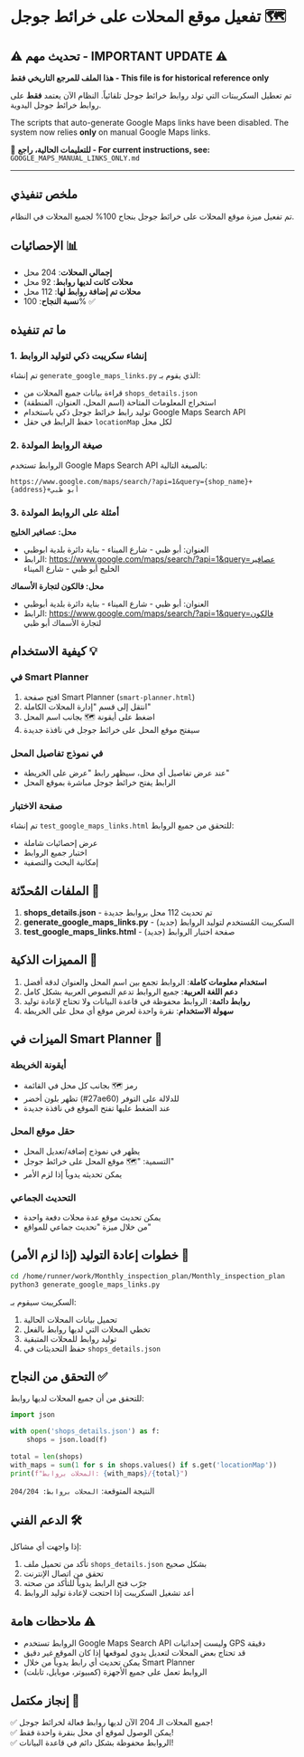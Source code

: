 # تفعيل موقع المحلات على خرائط جوجل 🗺️

## ⚠️ تحديث مهم - IMPORTANT UPDATE ⚠️

**هذا الملف للمرجع التاريخي فقط - This file is for historical reference only**

تم تعطيل السكريبتات التي تولد روابط خرائط جوجل تلقائياً. النظام الآن يعتمد **فقط** على روابط خرائط جوجل اليدوية.

The scripts that auto-generate Google Maps links have been disabled. The system now relies **only** on manual Google Maps links.

📖 **للتعليمات الحالية، راجع - For current instructions, see:**
`GOOGLE_MAPS_MANUAL_LINKS_ONLY.md`

---

## ملخص تنفيذي

تم تفعيل ميزة موقع المحلات على خرائط جوجل بنجاح 100% لجميع المحلات في النظام.

## الإحصائيات 📊

- **إجمالي المحلات**: 204 محل
- **محلات كانت لديها روابط**: 92 محل
- **محلات تم إضافة روابط لها**: 112 محل
- **نسبة النجاح**: 100% ✅

## ما تم تنفيذه

### 1. إنشاء سكريبت ذكي لتوليد الروابط
تم إنشاء `generate_google_maps_links.py` الذي يقوم بـ:
- قراءة بيانات جميع المحلات من `shops_details.json`
- استخراج المعلومات المتاحة (اسم المحل، العنوان، المنطقة)
- توليد رابط خرائط جوجل ذكي باستخدام Google Maps Search API
- حفظ الرابط في حقل `locationMap` لكل محل

### 2. صيغة الروابط المولدة
الروابط تستخدم Google Maps Search API بالصيغة التالية:
```
https://www.google.com/maps/search/?api=1&query={shop_name}+{address}+أبو ظبي
```

### 3. أمثلة على الروابط المولدة

**محل: عصافير الخليج**
- العنوان: أبو ظبي - شارع الميناء - بناية دائرة بلدية ابوظبي
- الرابط: https://www.google.com/maps/search/?api=1&query=عصافير الخليج أبو ظبي - شارع الميناء

**محل: فالكون لتجارة الأسماك**
- العنوان: أبو ظبي - شارع الميناء - بناية دائرة بلدية أبوظبي
- الرابط: https://www.google.com/maps/search/?api=1&query=فالكون لتجارة الأسماك أبو ظبي

## كيفية الاستخدام 💡

### في Smart Planner
1. افتح صفحة Smart Planner (`smart-planner.html`)
2. انتقل إلى قسم "إدارة المحلات الكاملة"
3. اضغط على أيقونة 🗺️ بجانب اسم المحل
4. سيفتح موقع المحل على خرائط جوجل في نافذة جديدة

### في نموذج تفاصيل المحل
- عند عرض تفاصيل أي محل، سيظهر رابط "عرض على الخريطة"
- الرابط يفتح خرائط جوجل مباشرة بموقع المحل

### صفحة الاختبار
تم إنشاء `test_google_maps_links.html` للتحقق من جميع الروابط:
- عرض إحصائيات شاملة
- اختبار جميع الروابط
- إمكانية البحث والتصفية

## الملفات المُحدّثة 📝

1. **shops_details.json** - تم تحديث 112 محل بروابط جديدة
2. **generate_google_maps_links.py** - السكريبت المُستخدم لتوليد الروابط (جديد)
3. **test_google_maps_links.html** - صفحة اختبار الروابط (جديد)

## المميزات الذكية 🧠

1. **استخدام معلومات كاملة**: الروابط تجمع بين اسم المحل والعنوان لدقة أفضل
2. **دعم اللغة العربية**: جميع الروابط تدعم النصوص العربية بشكل كامل
3. **روابط دائمة**: الروابط محفوظة في قاعدة البيانات ولا تحتاج لإعادة توليد
4. **سهولة الاستخدام**: نقرة واحدة لعرض موقع أي محل على الخريطة

## الميزات في Smart Planner 🎯

### أيقونة الخريطة
- رمز 🗺️ بجانب كل محل في القائمة
- تظهر بلون أخضر (#27ae60) للدلالة على التوفر
- عند الضغط عليها تفتح الموقع في نافذة جديدة

### حقل موقع المحل
- يظهر في نموذج إضافة/تعديل المحل
- التسمية: "🗺️ موقع المحل على خرائط جوجل"
- يمكن تحديثه يدوياً إذا لزم الأمر

### التحديث الجماعي
- يمكن تحديث موقع عدة محلات دفعة واحدة
- من خلال ميزة "تحديث جماعي للمواقع"

## خطوات إعادة التوليد (إذا لزم الأمر) 🔄

```bash
cd /home/runner/work/Monthly_inspection_plan/Monthly_inspection_plan
python3 generate_google_maps_links.py
```

السكريبت سيقوم بـ:
1. تحميل بيانات المحلات الحالية
2. تخطي المحلات التي لديها روابط بالفعل
3. توليد روابط للمحلات المتبقية
4. حفظ التحديثات في `shops_details.json`

## التحقق من النجاح ✅

للتحقق من أن جميع المحلات لديها روابط:

```python
import json

with open('shops_details.json') as f:
    shops = json.load(f)
    
total = len(shops)
with_maps = sum(1 for s in shops.values() if s.get('locationMap'))
print(f"المحلات بروابط: {with_maps}/{total}")
```

النتيجة المتوقعة: `المحلات بروابط: 204/204`

## الدعم الفني 🛠️

إذا واجهت أي مشاكل:
1. تأكد من تحميل ملف `shops_details.json` بشكل صحيح
2. تحقق من اتصال الإنترنت
3. جرّب فتح الرابط يدوياً للتأكد من صحته
4. أعد تشغيل السكريبت إذا احتجت لإعادة توليد الروابط

## ملاحظات هامة ⚠️

- الروابط تستخدم Google Maps Search API وليست إحداثيات GPS دقيقة
- قد تحتاج بعض المحلات لتعديل يدوي لموقعها إذا كان الموقع غير دقيق
- يمكن تحديث أي رابط يدوياً من خلال Smart Planner
- الروابط تعمل على جميع الأجهزة (كمبيوتر، موبايل، تابلت)

## إنجاز مكتمل 🎉

✅ جميع المحلات الـ 204 الآن لديها روابط فعالة لخرائط جوجل!  
✅ يمكن الوصول لموقع أي محل بنقرة واحدة فقط!  
✅ الروابط محفوظة بشكل دائم في قاعدة البيانات!

